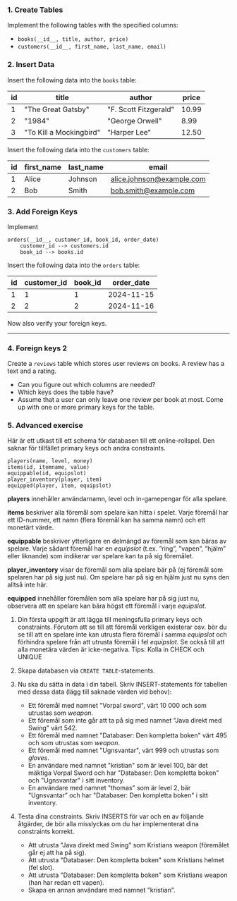 ### 1. **Create Tables**

Implement the following tables with the specified columns:

- `books(__id__, title, author, price)`
- `customers(__id__, first_name, last_name, email)`

### 2. **Insert Data**

Insert the following data into the `books` table:

| id  | title                   | author                | price |
| --- | ----------------------- | --------------------- | ----- |
| 1   | "The Great Gatsby"      | "F. Scott Fitzgerald" | 10.99 |
| 2   | "1984"                  | "George Orwell"       | 8.99  |
| 3   | "To Kill a Mockingbird" | "Harper Lee"          | 12.50 |

Insert the following data into the `customers` table:

| id  | first_name | last_name | email                     |
| --- | ---------- | --------- | ------------------------- |
| 1   | Alice      | Johnson   | alice.johnson@example.com |
| 2   | Bob        | Smith     | bob.smith@example.com     |

### 3. **Add Foreign Keys**

Implement

```
orders(__id__, customer_id, book_id, order_date)
    customer_id --> customers.id
    book_id --> books.id
```

Insert the following data into the `orders` table:

| id  | customer_id | book_id | order_date |
| --- | ----------- | ------- | ---------- |
| 1   | 1           | 1       | 2024-11-15 |
| 2   | 2           | 2       | 2024-11-16 |

Now also verify your foreign keys.

---

### 4. **Foreign keys 2**

Create a `reviews` table which stores user reviews on books. A review has a text and a rating.

- Can you figure out which columns are needed?
- Which keys does the table have?
- Assume that a user can only leave one review per book at most. Come up with one or more primary keys for the table.

### 5. Advanced exercise

Här är ett utkast till ett schema för databasen till ett online-rollspel. Den saknar för tillfället primary keys och andra constraints.

```
players(name, level, money)
items(id, itemname, value)
equippable(id, equipslot)
player_inventory(player, item)
equipped(player, item, equipslot)

```

**players** innehåller användarnamn, level och in-gamepengar för alla spelare.

**items** beskriver alla föremål som spelare kan hitta i spelet. Varje föremål har ett ID-nummer, ett namn (flera föremål kan ha samma namn) och ett monetärt värde.

**equippable** beskriver ytterligare en delmängd av föremål som kan bäras av spelare. Varje sådant föremål har en _equipslot_ (t.ex. ”ring”, ”vapen”, ”hjälm” eller liknande) som indikerar var spelare kan ta på sig föremålet.

**player_inventory** visar de föremål som alla spelare bär på (ej föremål som spelaren har på sig just nu). Om spelare har på sig en hjälm just nu syns den alltså inte här.

**equipped** innehåller föremålen som alla spelare har på sig just nu, observera att en spelare kan bära högst ett föremål i varje _equipslot_.

1. Din första uppgift är att lägga till meningsfulla primary keys och constraints. Förutom att se till att föremål verkligen existerar osv. bör du se till att en spelare inte kan utrusta flera föremål i samma _equipslot_ och förhindra spelare från att utrusta föremål i fel _equipslot_. Se också till att alla monetära värden är icke-negativa.
   Tips: Kolla in CHECK och UNIQUE

2. Skapa databasen via `CREATE TABLE`-statements.

3. Nu ska du sätta in data i din tabell. Skriv INSERT-statements för tabellen med dessa data (lägg till saknade värden vid behov):
   - Ett föremål med namnet "Vorpal sword", värt 10 000 och som utrustas som _weapon_.
   - Ett föremål som inte går att ta på sig med namnet "Java direkt med Swing" värt 542.
   - Ett föremål med namnet "Databaser: Den kompletta boken" värt 495 och som utrustas som _weapon_.
   - Ett föremål med namnet "Ugnsvantar", värt 999 och utrustas som _gloves_.
   - En användare med namnet "kristian" som är level 100, bär det mäktiga Vorpal Sword och har "Databaser: Den kompletta boken" och "Ugnsvantar" i sitt inventory.
   - En användare med namnet "thomas" som är level 2, bär ”Ugnsvantar” och har "Databaser: Den kompletta boken" i sitt inventory.
4. Testa dina constraints. Skriv INSERTS för var och en av följande åtgärder, de bör alla misslyckas om du har implementerat dina constraints korrekt.
   - Att utrusta "Java direkt med Swing" som Kristians weapon (föremålet går ej att ha på sig).
   - Att utrusta "Databaser: Den kompletta boken" som Kristians helmet (fel slot).
   - Att utrusta "Databaser: Den kompletta boken" som Kristians weapon (han har redan ett vapen).
   - Skapa en annan användare med namnet "kristian".
